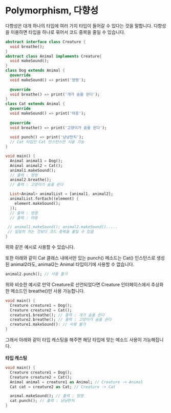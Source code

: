 # Polymorphism, 다향성

다향성은 대개 하나의 타입에 여러 가지 타입이 들어갈 수 있다는 것을 말합니다.
다향성을 이용하면 타입을 하나로 묶어서 코드 중복을 줄일 수 있습니다.

```dart
abstract interface class Creature {
  void breathe();
}
abstract class Animal implements Creature{
  void makeSound();
}
class Dog extends Animal {
  @override
  void makeSound() => print('멍멍');
  
  @override
  void breathe() => print('개가 숨을 쉰다');
}
class Cat extends Animal {
  @override
  void makeSound() => print('야옹');
  
  @override
  void breathe() => print('고양이가 숨을 쉰다');
  
  void punch() => print('냥냥펀치');
  // Cat 타입인 Cat 인스턴스만 사용 가능
}

void main() {
  Animal animal1 = Dog();
  Animal animal2 = Cat();
  animal1.makeSound();
  // 출력 : 멍멍
  animal2.breathe();
  // 출력 : 고양이가 숨을 쉰다

  List<Animal> animalList = [animal1, animal2];
  animalList.forEach((element) {
    element.makeSound();
  });
  // 출력 : 멍멍
  // 출력 : 야옹

 // animal1.makeSound(); animal2.makeSound().....
 // 일일히 치는 것보다 코드 중복을 줄일 수 있음
}
```
위와 같은 예시로 사용할 수 있습니다.

또한 아래와 같이 Cat 클래스 내에서만 있는 punch() 메소드는
Cat() 인스턴스로 생성된 animal2라도, animal2는 Animal 타입이기에 사용할 수 없습니다.
```dart
animal2.punch(); // 사용 불가
```
위와 비슷한 예시로 만약 Creature로 선언되었다면
Creature 인터페이스에서 추상화한 메소드인 breathe()만 사용 가능합니다.
```dart
void main() {
  Creature creature1 = Dog();
  Creature creature2 = Cat();
  creature1.breathe(); // 출력 : 개가 숨을 쉰다
  creature2.breathe(); // 출력 : 고양이가 숨을 쉰다
  creature1.makeSound(): // 사용 불가
}
```
그래서 아래와 같이 타입 캐스팅을 해주면
해당 타입에 맞는 메소드 사용이 가능해집니다.<br><br>
**타입 캐스팅**
```dart
void main() {
  Creature creature1 = Dog();
  Creature creature2 = Cat();
  Animal animal = creature1 as Animal; // Creature -> Animal
  Cat cat = creature2 as Cat; // Creature -> Cat

  animal.makeSound(); // 출력 : 멍멍
  cat.punch(); // 출력 : 냥냥펀치
}
```
